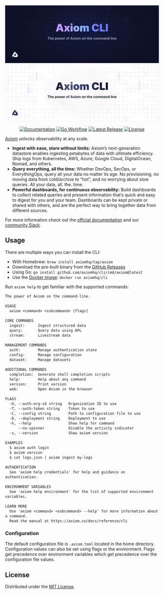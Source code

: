 ![cli: The power of Axiom on the command line](.github/images/banner-dark.svg#gh-dark-mode-only)
![cli: The power of Axiom on the command line](.github/images/banner-light.svg#gh-light-mode-only)

<div align="center">

[![Documentation][docs_badge]][docs]
[![Go Workflow][workflow_badge]][workflow]
[![Latest Release][release_badge]][release]
[![License][license_badge]][license]

</div>

[Axiom](https://axiom.co) unlocks observability at any scale.

- **Ingest with ease, store without limits:** Axiom’s next-generation datastore
  enables ingesting petabytes of data with ultimate efficiency. Ship logs from
  Kubernetes, AWS, Azure, Google Cloud, DigitalOcean, Nomad, and others.
- **Query everything, all the time:** Whether DevOps, SecOps, or EverythingOps,
  query all your data no matter its age. No provisioning, no moving data from
  cold/archive to “hot”, and no worrying about slow queries. All your data, all.
  the. time.
- **Powerful dashboards, for continuous observability:** Build dashboards to
  collect related queries and present information that’s quick and easy to
  digest for you and your team. Dashboards can be kept private or shared with
  others, and are the perfect way to bring together data from different sources.

For more information check out the
[official documentation](https://axiom.co/docs) and our
[community Slack](https://axiomfm.slack.com/join/shared_invite/zt-w7d1vepe-L0upiOL6n6MXfjr33sCBUQ).

## Usage

There are multiple ways you can install the CLI:

- With Homebrew: `brew install axiomhq/tap/axiom`
- Download the pre-built binary from the
  [GitHub Releases](https://github.com/axiomhq/cli/releases/latest)
- Using Go: `go install github.com/axiomhq/cli/cmd/axiom@latest`
- Use the [Docker image](https://hub.docker.com/r/axiomhq/cli): `docker run axiomhq/cli`

Run `axiom help` to get familiar with the supported commands:

```shell
The power of Axiom on the command-line.

USAGE
  axiom <command> <subcommand> [flags]

CORE COMMANDS
  ingest:      Ingest structured data
  query:       Query data using APL
  stream:      Livestream data

MANAGEMENT COMMANDS
  auth:        Manage authentication state
  config:      Manage configuration
  dataset:     Manage datasets

ADDITIONAL COMMANDS
  completion:  Generate shell completion scripts
  help:        Help about any command
  version:     Print version
  web:         Open Axiom in the browser

FLAGS
  -O, --auth-org-id string   Organization ID to use
  -T, --auth-token string    Token to use
  -C, --config string        Path to configuration file to use
  -D, --deployment string    Deployment to use
  -h, --help                 Show help for command
      --no-spinner           Disable the activity indicator
  -v, --version              Show axiom version

EXAMPLES
  $ axiom auth login
  $ axiom version
  $ cat logs.json | axiom ingest my-logs

AUTHENTICATION
  See 'axiom help credentials' for help and guidance on authentication.

ENVIRONMENT VARIABLES
  See 'axiom help environment' for the list of supported environment variables.

LEARN MORE
  Use 'axiom <command> <subcommand> --help' for more information about a command.
  Read the manual at https://axiom.co/docs/reference/cli
```

### Configuration

The default configuration file is `.axiom.toml` located in the home directory.
Configuration values can also be set using flags or the environment. Flags get
precedence over environment variables which get precedence over the
configuration file values.

## License

Distributed under the [MIT License](./LICENSE).

<!-- Badges -->

[docs]: https://docs.axiom.co
[docs_badge]: https://img.shields.io/badge/docs-reference-blue.svg
[workflow]: https://github.com/axiomhq/cli/actions/workflows/push.yaml
[workflow_badge]: https://img.shields.io/github/workflow/status/axiomhq/cli/Push
[release]: https://github.com/axiomhq/cli/releases/latest
[release_badge]: https://img.shields.io/github/release/axiomhq/cli.svg
[license]: https://opensource.org/licenses/MIT
[license_badge]: https://img.shields.io/github/license/axiomhq/cli.svg?color=blue

